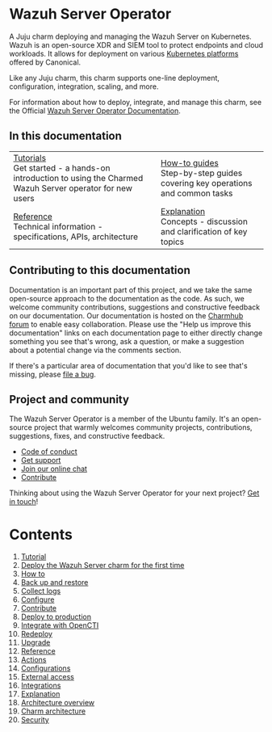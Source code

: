 # Wazuh Server Operator

A Juju charm deploying and managing the Wazuh Server on Kubernetes. Wazuh is an
open-source XDR and SIEM tool to protect endpoints and cloud workloads. It allows for deployment on
various [Kubernetes platforms](https://ubuntu.com/kubernetes) offered by Canonical.

Like any Juju charm, this charm supports one-line deployment, configuration, integration, scaling, and more.

For information about how to deploy, integrate, and manage this charm, see the Official [Wazuh Server Operator Documentation](https://charmhub.io/wazuh-server/docs).

## In this documentation

| | |
|--|--|
|  [Tutorials](https://charmhub.io/wazuh-server/docs/tutorial)</br>  Get started - a hands-on introduction to using the Charmed Wazuh Server operator for new users </br> |  [How-to guides](https://charmhub.io/wazuh-server/docs/how-to-contribute) </br> Step-by-step guides covering key operations and common tasks |
| [Reference](https://charmhub.io/wazuh-server/docs/reference-actions) </br> Technical information - specifications, APIs, architecture | [Explanation](https://charmhub.io/wazuh-server/docs/explanation-charm-architecture) </br> Concepts - discussion and clarification of key topics  |

## Contributing to this documentation

Documentation is an important part of this project, and we take the same open-source approach to the documentation as the code. As such, we welcome community contributions, suggestions and constructive feedback on our documentation. Our documentation is hosted on the [Charmhub forum](https://discourse.charmhub.io/t/wazuh-server-documentation-overview/16070) to enable easy collaboration. Please use the "Help us improve this documentation" links on each documentation page to either directly change something you see that's wrong, ask a question, or make a suggestion about a potential change via the comments section.

If there's a particular area of documentation that you'd like to see that's missing, please [file a bug](https://github.com/canonical/wazuh-server-operator/issues).

## Project and community

The Wazuh Server Operator is a member of the Ubuntu family. It's an open-source project that warmly welcomes community projects, contributions, suggestions, fixes, and constructive feedback.

- [Code of conduct](https://ubuntu.com/community/code-of-conduct)
- [Get support](https://discourse.charmhub.io/)
- [Join our online chat](https://matrix.to/#/#charmhub-charmdev:ubuntu.com)
- [Contribute](https://charmhub.io/wazuh-server/docs/how-to-contribute)

Thinking about using the Wazuh Server Operator for your next project? [Get in touch](https://matrix.to/#/#charmhub-charmdev:ubuntu.com)!

# Contents

1. [Tutorial](tutorial)
  1. [Deploy the Wazuh Server charm for the first time](tutorial/getting-started.md)
1. [How to](how-to)
  1. [Back up and restore](how-to/backup-restore.md)
  1. [Collect logs](how-to/collect-logs.md)
  1. [Configure](how-to/configure.md)
  1. [Contribute](how-to/contribute.md)
  1. [Deploy to production](how-to/deploy-to-production.md)
  1. [Integrate with OpenCTI](how-to/integrate-with-opencti.md)
  1. [Redeploy](how-to/redeploy.md)
  1. [Upgrade](how-to/upgrade.md)
1. [Reference](reference)
  1. [Actions](reference/actions.md)
  1. [Configurations](reference/configurations.md)
  1. [External access](reference/external-access.md)
  1. [Integrations](reference/integrations.md)
1. [Explanation](explanation)
  1. [Architecture overview](explanation/architecture-overview.md)
  1. [Charm architecture](explanation/charm-architecture.md) 
  1. [Security](explanation/security.md)
